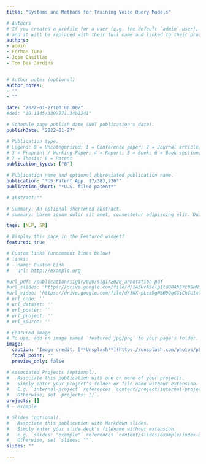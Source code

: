 ```yaml
---
title: "Systems and Methods for Training Voice Query Models"

# Authors
# If you created a profile for a user (e.g. the default `admin` user), write the username (folder name) here 
# and it will be replaced with their full name and linked to their profile.
authors: 
- admin
- Ferhan Ture
- Jose Casillas
- Tom Des Jardins


# Author notes (optional)
author_notes:
- ""
- ""

date: "2022-01-27T00:00:00Z"
#doi: "10.1145/3397271.3401241"

# Schedule page publish date (NOT publication's date).
publishDate: "2022-01-27"

# Publication type.
# Legend: 0 = Uncategorized; 1 = Conference paper; 2 = Journal article;
# 3 = Preprint / Working Paper; 4 = Report; 5 = Book; 6 = Book section;
# 7 = Thesis; 8 = Patent
publication_types: ["8"]

# Publication name and optional abbreviated publication name.
publication: "*US Patent App. 17/383,236*"
publication_short: "*U.S. filed patent*"

# abstract:""

# Summary. An optional shortened abstract.
# summary: Lorem ipsum dolor sit amet, consectetur adipiscing elit. Duis posuere tellus ac convallis placerat. Proin tincidunt magna sed ex sollicitudin condimentum.

tags: [NLP, SR]

# Display this page in the Featured widget?
featured: true

# Custom links (uncomment lines below)
# links:
# - name: Custom Link
#   url: http://example.org

#url_pdf: /publication/sigir2020/sigir2020_annotation.pdf
#url_slides: 'https://drive.google.com/file/d/1A3UrASelpItdO8AbEYc0ShNJGpVm0R81/view?usp=sharing'
#url_video: 'https://drive.google.com/file/d/1WX-pLczRgN5BDQgGGiChCU1xG2wiFj7b/view?usp=sharing'
# url_code: ''
# url_dataset: ''
# url_poster: ''
# url_project: ''
# url_source: ''

# Featured image
# To use, add an image named `featured.jpg/png` to your page's folder. 
image:
  caption: 'Image credit: [**Unsplash**](https://unsplash.com/photos/pLCdAaMFLTE)'
  focal_point: ""
  preview_only: false

# Associated Projects (optional).
#   Associate this publication with one or more of your projects.
#   Simply enter your project's folder or file name without extension.
#   E.g. `internal-project` references `content/project/internal-project/index.md`.
#   Otherwise, set `projects: []`.
projects: []
# - example

# Slides (optional).
#   Associate this publication with Markdown slides.
#   Simply enter your slide deck's filename without extension.
#   E.g. `slides: "example"` references `content/slides/example/index.md`.
#   Otherwise, set `slides: ""`.
slides: ""

---
```

